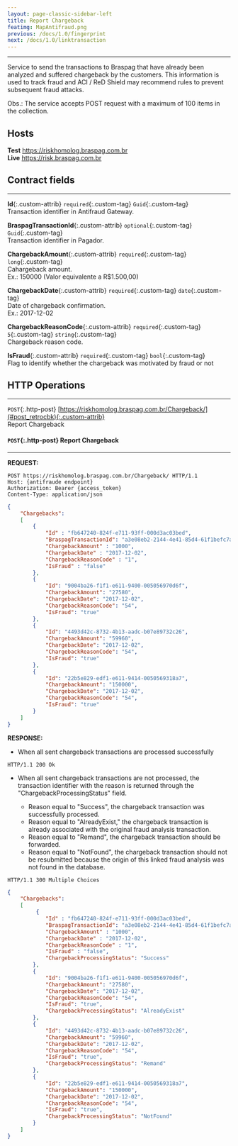 ```yaml
---
layout: page-classic-sidebar-left
title: Report Chargeback
featimg: MapAntifraud.png
previous: /docs/1.0/fingerprint
next: /docs/1.0/linktransaction
---
```

---

Service to send the transactions to Braspag that have already been analyzed and suffered chargeback by the customers. This information is used to track fraud and ACI / ReD Shield may recommend rules to prevent subsequent fraud attacks.  

Obs.: The service accepts POST request with a maximum of 100 items in the collection.  

## Hosts

**Test** https://riskhomolog.braspag.com.br  
**Live** https://risk.braspag.com.br

<a name="contract"></a>
  
## Contract fields
-----------------------------------

**Id**{:.custom-attrib}  `required`{:.custom-tag} `Guid`{:.custom-tag}  
Transaction identifier in Antifraud Gateway.

**BraspagTransactionId**{:.custom-attrib}  `optional`{:.custom-tag} `Guid`{:.custom-tag}  
Transaction identifier in Pagador.

**ChargebackAmount**{:.custom-attrib} `required`{:.custom-tag} `long`{:.custom-tag}  
Cahargeback amount.  
Ex.: 150000 (Valor equivalente a R$1.500,00)

**ChargebackDate**{:.custom-attrib} `required`{:.custom-tag} `date`{:.custom-tag}  
Date of chargeback confirmation.  
Ex.: 2017-12-02

**ChargebackReasonCode**{:.custom-attrib} `required`{:.custom-tag} `5`{:.custom-tag} `string`{:.custom-tag}  
Chargeback reason code.

**IsFraud**{:.custom-attrib} `required`{:.custom-tag} `bool`{:.custom-tag}  
Flag to identify whether the chargeback was motivated by fraud or not

<a style="float: right;" href="#attributes"><i class="fa fa-angle-double-up fa-fw"></i></a>

<a name="http_operations"></a>

## HTTP Operations
-----------------------------------

`POST`{:.http-post} [https://riskhomolog.braspag.com.br/Chargeback/](#post_retrocbk){:.custom-attrib}  
Report Chargeback  

<a style="float: right;" href="#http_operations"><i class="fa fa-angle-double-up fa-fw"></i></a>

<a name="post_retrocbk"></a>

#### `POST`{:.http-post} Report Chargeback
-------------------------------------------

**REQUEST:**  

``` http
POST https://riskhomolog.braspag.com.br/Chargeback/ HTTP/1.1
Host: {antifraude endpoint}
Authorization: Bearer {access_token}
Content-Type: application/json
```

``` json
{
    "Chargebacks":
    [
        {
            "Id" : "fb647240-824f-e711-93ff-000d3ac03bed",
            "BraspagTransactionId": "a3e08eb2-2144-4e41-85d4-61f1befc7a3b",
            "ChargebackAmount" : "1000",
            "ChargebackDate" : "2017-12-02",
            "ChargebackReasonCode" : "1",
            "IsFraud" : "false"
        },
        {
            "Id": "9004ba26-f1f1-e611-9400-005056970d6f",
            "ChargebackAmount": "27580",
            "ChargebackDate": "2017-12-02",
            "ChargebackReasonCode": "54",
            "IsFraud": "true"
        },
        {
            "Id": "4493d42c-8732-4b13-aadc-b07e89732c26",
            "ChargebackAmount": "59960",
            "ChargebackDate": "2017-12-02",
            "ChargebackReasonCode": "54",
            "IsFraud": "true"
        },
        {
            "Id": "22b5e829-edf1-e611-9414-0050569318a7",
            "ChargebackAmount": "150000",
            "ChargebackDate": "2017-12-02",
            "ChargebackReasonCode": "54",
            "IsFraud": "true"
        }
    ]
}
```

**RESPONSE:**  

- When all sent chargeback transactions are processed successfully
``` http
HTTP/1.1 200 Ok
```

- When all sent chargeback transactions are not processed, the transaction identifier with the reason is returned through the "ChargebackProcessingStatus" field.  

    * Reason equal to "Success", the chargeback transaction was successfully processed.  
    * Reason equal to "AlreadyExist," the chargeback transaction is already associated with the original fraud analysis transaction.
    * Reason equal to "Remand", the chargeback transaction should be forwarded.  
    * Reason equal to "NotFound", the chargeback transaction should not be resubmitted because the origin of this linked fraud analysis was not found in the database.  

``` http
HTTP/1.1 300 Multiple Choices
```
``` json
{
    "Chargebacks":
    [
         {
            "Id" : "fb647240-824f-e711-93ff-000d3ac03bed",
            "BraspagTransactionId": "a3e08eb2-2144-4e41-85d4-61f1befc7a3b",
            "ChargebackAmount" : "1000",
            "ChargebackDate" : "2017-12-02",
            "ChargebackReasonCode" : "1",
            "IsFraud" : "false",
            "ChargebackProcessingStatus": "Success"
        },
        {
            "Id": "9004ba26-f1f1-e611-9400-005056970d6f",
            "ChargebackAmount": "27580",
            "ChargebackDate": "2017-12-02",
            "ChargebackReasonCode": "54",
            "IsFraud": "true",
            "ChargebackProcessingStatus": "AlreadyExist"
        },
        {
            "Id": "4493d42c-8732-4b13-aadc-b07e89732c26",
            "ChargebackAmount": "59960",
            "ChargebackDate": "2017-12-02",
            "ChargebackReasonCode": "54",
            "IsFraud": "true",
            "ChargebackProcessingStatus": "Remand"
        },
        {
            "Id": "22b5e829-edf1-e611-9414-0050569318a7",
            "ChargebackAmount": "150000",
            "ChargebackDate": "2017-12-02",
            "ChargebackReasonCode": "54",
            "IsFraud": "true",
            "ChargebackProcessingStatus": "NotFound"
        }
    ]
}
```
